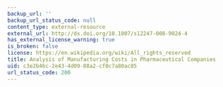 ```yaml
---
backup_url: ''
backup_url_status_code: null
content_type: external-resource
external_url: http://dx.doi.org/10.1007/s12247-008-9024-4
has_external_license_warning: true
is_broken: false
license: https://en.wikipedia.org/wiki/All_rights_reserved
title: Analysis of Manufacturing Costs in Pharmaceutical Companies
uid: c3e2b46c-2e43-4d09-88a2-cf0c7a80ac85
url_status_code: 200
---
```

